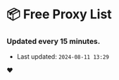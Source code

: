 # :package: Free Proxy List
### Updated every 15 minutes.

- Last updated: `2024-08-11 13:29`

:heart:
